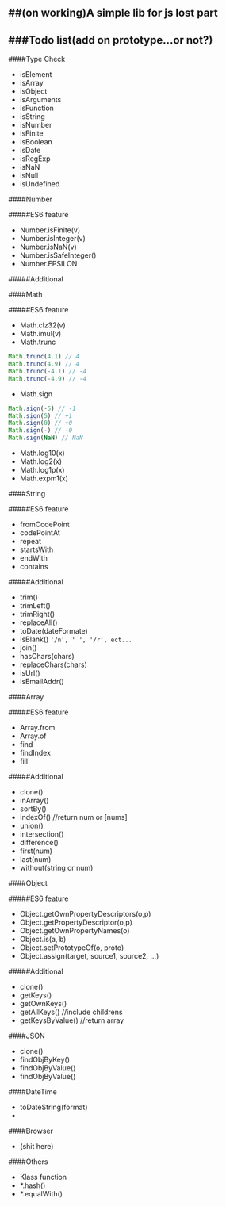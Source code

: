 ##(on working)A simple lib for js lost part
---

###Todo list(add on prototype...or not?)
---

####Type Check
- isElement
- isArray
- isObject
- isArguments
- isFunction
- isString
- isNumber
- isFinite
- isBoolean
- isDate
- isRegExp
- isNaN
- isNull
- isUndefined


####Number

#####ES6 feature
* Number.isFinite(v)
* Number.isInteger(v)
* Number.isNaN(v)
* Number.isSafeInteger()
* Number.EPSILON

#####Additional


####Math

#####ES6 feature
* Math.clz32(v)
* Math.imul(v)
* Math.trunc
```js
Math.trunc(4.1) // 4
Math.trunc(4.9) // 4
Math.trunc(-4.1) // -4
Math.trunc(-4.9) // -4
```
* Math.sign
```js
Math.sign(-5) // -1
Math.sign(5) // +1
Math.sign(0) // +0
Math.sign(-) // -0
Math.sign(NaN) // NaN
```
* Math.log10(x)
* Math.log2(x)
* Math.log1p(x)
* Math.expm1(x)



####String

#####ES6 feature
* fromCodePoint
* codePointAt
* repeat
* startsWith
* endWith
* contains

#####Additional
* trim()
* trimLeft()
* trimRight()
* replaceAll()
* toDate(dateFormate)
* isBlank() `'/n', ' ', '/r', ect...`  
* join()
* hasChars(chars)
* replaceChars(chars)
* isUrl()
* isEmailAddr()



####Array

#####ES6 feature
* Array.from
* Array.of
* find
* findIndex
* fill

#####Additional
* clone()
* inArray()
* sortBy()
* indexOf() //return num or [nums]
* union()
* intersection()
* difference()
* first(num)
* last(num)
* without(string or num)



####Object

#####ES6 feature
* Object.getOwnPropertyDescriptors(o,p)
* Object.getPropertyDescriptor(o,p)
* Object.getOwnPropertyNames(o)
* Object.is(a, b)
* Object.setPrototypeOf(o, proto)
* Object.assign(target, source1, source2, …)

#####Additional
* clone()
* getKeys()
* getOwnKeys()
* getAllKeys() //include childrens
* getKeysByValue() //return array

####JSON
* clone()
* findObjByKey()
* findObjByValue()
* findObjByValue()

####DateTime
* toDateString(format)
*

####Browser
* (shit here)

####Others
* Klass function
* *.hash()
* *.equalWith()
